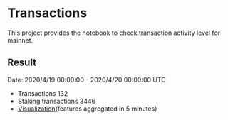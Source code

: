 # Transactions
This project provides the notebook to check transaction activity level for mainnet. 

## Result
Date: 2020/4/19 00:00:00 - 2020/4/20 00:00:00 UTC
- Transactions 132
- Staking transactions 3446
- [Visualization](https://harmony-one.github.io/harmony-log-analysis/notebooks/2020_04_19_transactions_mainnet)(features aggregated in 5 minutes)
